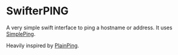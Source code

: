 # SwifterPING

A very simple swift interface to ping a hostname or address. It uses [SimplePing](https://developer.apple.com/library/archive/samplecode/SimplePing/Introduction/Intro.html).

Heavily inspired by [PlainPing](https://github.com/naptics/PlainPing).

